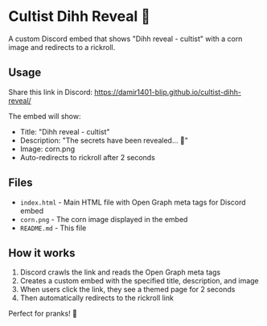 # Cultist Dihh Reveal 🌽

A custom Discord embed that shows "Dihh reveal - cultist" with a corn image and redirects to a rickroll.

## Usage

Share this link in Discord: https://damir1401-blip.github.io/cultist-dihh-reveal/

The embed will show:
- Title: "Dihh reveal - cultist"
- Description: "The secrets have been revealed... 🌽"
- Image: corn.png
- Auto-redirects to rickroll after 2 seconds

## Files

- `index.html` - Main HTML file with Open Graph meta tags for Discord embed
- `corn.png` - The corn image displayed in the embed
- `README.md` - This file

## How it works

1. Discord crawls the link and reads the Open Graph meta tags
2. Creates a custom embed with the specified title, description, and image
3. When users click the link, they see a themed page for 2 seconds
4. Then automatically redirects to the rickroll link

Perfect for pranks! 🌽
